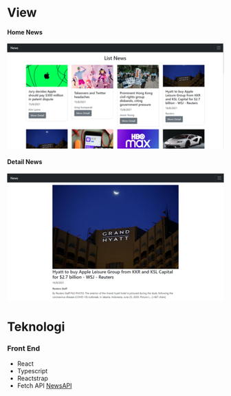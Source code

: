# View

#### Home News
<img src="https://github.com/samsul-rijal/technical-eigen-news/blob/master/src/assets/screenshot/list-news.png" style="text-align : center;" > </img>

#### Detail News
<img src="https://github.com/samsul-rijal/technical-eigen-news/blob/master/src/assets/screenshot/detail-news.png" style="text-align : center;" > </img>


# Teknologi
### Front End
- React
- Typescript
- Reactstrap
- Fetch API <a target="_blank" href="https://newsapi.org/">NewsAPI</a>